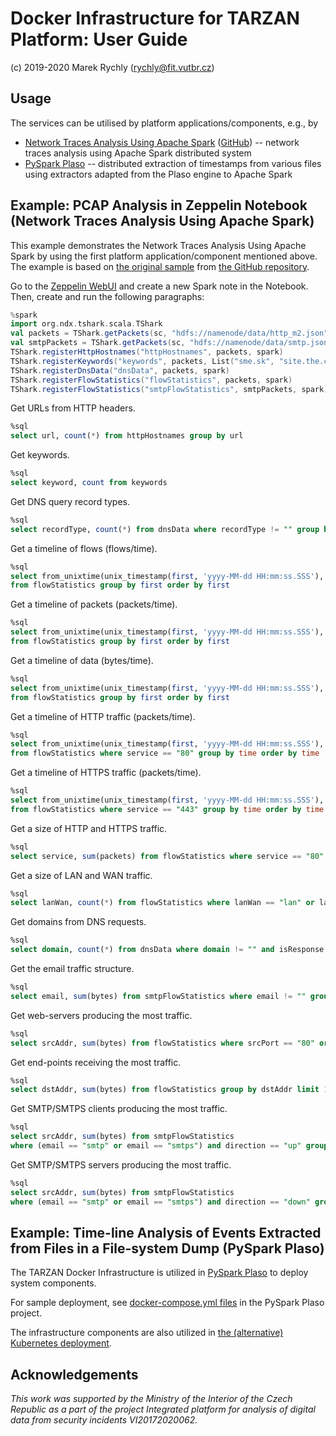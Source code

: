 # Docker Infrastructure for TARZAN Platform: User Guide

(c) 2019-2020 Marek Rychly (rychly@fit.vutbr.cz)

## Usage

The services can be utilised by platform applications/components, e.g., by

*	[Network Traces Analysis Using Apache Spark](https://www.fit.vut.cz/study/thesis/20651/.en) ([GitHub](https://github.com/nesfit/Tarzan)) -- network traces analysis using Apache Spark distributed system
*	[PySpark Plaso](https://github.com/nesfit/pyspark-plaso) -- distributed extraction of timestamps from various files using extractors adapted from the Plaso engine to Apache Spark

## Example: PCAP Analysis in Zeppelin Notebook (Network Traces Analysis Using Apache Spark)

This example demonstrates the Network Traces Analysis Using Apache Spark by using the first platform application/component mentioned above.
The example is based on [the original sample](https://github.com/nesfit/Tarzan/blob/master/Java/zeppelin-note) from [the GitHub repository](https://github.com/nesfit/Tarzan).

Go to the [Zeppelin WebUI](https://localhost:8443/zeppelin/) and create a new Spark note in the Notebook. Then, create and run the following paragraphs:

~~~scala
%spark
import org.ndx.tshark.scala.TShark
val packets = TShark.getPackets(sc, "hdfs://namenode/data/http_m2.json")
val smtpPackets = TShark.getPackets(sc, "hdfs://namenode/data/smtp.json")
TShark.registerHttpHostnames("httpHostnames", packets, spark)
TShark.registerKeywords("keywords", packets, List("sme.sk", "site.the.cz"), spark, sc)
TShark.registerDnsData("dnsData", packets, spark)
TShark.registerFlowStatistics("flowStatistics", packets, spark)
TShark.registerFlowStatistics("smtpFlowStatistics", smtpPackets, spark)
~~~

Get URLs from HTTP headers.

~~~sql
%sql
select url, count(*) from httpHostnames group by url
~~~

Get keywords.
~~~sql
%sql
select keyword, count from keywords
~~~

Get DNS query record types.

~~~sql
%sql
select recordType, count(*) from dnsData where recordType != "" group by recordType
~~~

Get a timeline of flows (flows/time).

~~~sql
%sql
select from_unixtime(unix_timestamp(first, 'yyyy-MM-dd HH:mm:ss.SSS'), 'yyyy-MM-dd HH:mm'), count(*)
from flowStatistics group by first order by first
~~~

Get a timeline of packets (packets/time).

~~~sql
%sql
select from_unixtime(unix_timestamp(first, 'yyyy-MM-dd HH:mm:ss.SSS'), 'yyyy-MM-dd HH:mm'), sum(packets)
from flowStatistics group by first order by first
~~~

Get a timeline of data (bytes/time).

~~~sql
%sql
select from_unixtime(unix_timestamp(first, 'yyyy-MM-dd HH:mm:ss.SSS'), 'yyyy-MM-dd HH:mm'), sum(bytes)
from flowStatistics group by first order by first
~~~

Get a timeline of HTTP traffic (packets/time).

~~~sql
%sql
select from_unixtime(unix_timestamp(first, 'yyyy-MM-dd HH:mm:ss.SSS'), 'yyyy-MM-dd HH:mm') as time, sum(packets)
from flowStatistics where service == "80" group by time order by time
~~~

Get a timeline of HTTPS traffic (packets/time).

~~~sql
%sql
select from_unixtime(unix_timestamp(first, 'yyyy-MM-dd HH:mm:ss.SSS'), 'yyyy-MM-dd HH:mm') as time, sum(packets)
from flowStatistics where service == "443" group by time order by time
~~~

Get a size of HTTP and HTTPS traffic.

~~~sql
%sql
select service, sum(packets) from flowStatistics where service == "80" or service == "443" group by service
~~~

Get a size of LAN and WAN traffic.

~~~sql
%sql
select lanWan, count(*) from flowStatistics where lanWan == "lan" or lanWan == "wan" group by lanWan
~~~

Get domains from DNS requests.

~~~sql
%sql
select domain, count(*) from dnsData where domain != "" and isResponse == false group by domain limit 10
~~~

Get the email traffic structure.

~~~sql
%sql
select email, sum(bytes) from smtpFlowStatistics where email != "" group by email
~~~

Get web-servers producing the most traffic.

~~~sql
%sql
select srcAddr, sum(bytes) from flowStatistics where srcPort == "80" or srcPort == "443" group by srcAddr limit 10
~~~

Get end-points receiving the most traffic.

~~~sql
%sql
select dstAddr, sum(bytes) from flowStatistics group by dstAddr limit 10
~~~

Get SMTP/SMTPS clients producing the most traffic.

~~~sql
%sql
select srcAddr, sum(bytes) from smtpFlowStatistics
where (email == "smtp" or email == "smtps") and direction == "up" group by srcAddr limit 10
~~~

Get SMTP/SMTPS servers producing the most traffic.

~~~sql
%sql
select srcAddr, sum(bytes) from smtpFlowStatistics
where (email == "smtp" or email == "smtps") and direction == "down" group by srcAddr limit 10
~~~

## Example: Time-line Analysis of Events Extracted from Files in a File-system Dump (PySpark Plaso)

The TARZAN Docker Infrastructure is utilized in [PySpark Plaso](https://github.com/nesfit/pyspark-plaso) to deploy system components.

For sample deployment, see [docker-compose.yml files](https://github.com/nesfit/pyspark-plaso/tree/master/deployment/docker-compose) in the PySpark Plaso project.

The infrastructure components are also utilized in [the (alternative) Kubernetes deployment](https://github.com/nesfit/pyspark-plaso/tree/master/deployment/kubernetes).

## Acknowledgements

*This work was supported by the Ministry of the Interior of the Czech Republic as a part of the project Integrated platform for analysis of digital data from security incidents VI20172020062.*
